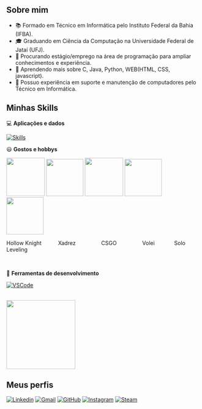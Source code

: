 ## Sobre mim

- 📚 Formado em Técnico em Informática pelo Instituto Federal da Bahia (IFBA).
- 🎓 Graduando em Ciência da Computação na Universidade Federal de Jataí (UFJ).
- 💼 Procurando estágio/emprego na área de programação para ampliar conhecimentos e experiência.
- 🌱 Aprendendo mais sobre C, Java, Python, WEB(HTML, CSS, javascript).
- 🔧 Possuo experiência em suporte e manutenção de computadores pelo Técnico em Informática.

## Minhas Skills

💻 **Aplicações e dados**

[![Skills](https://skillicons.dev/icons?i=java,python,c,html,css,js&theme=light)](https://skillicons.dev)

😃 **Gostos e hobbys**
<p float="left">
  <img src="https://images.squarespace-cdn.com/content/v1/606d159a953867291018f801/1619987722169-VV6ZASHHZNRBJW9X0PLK/Key_Art_02_layeredjpg.jpg?format=1500w" width="100"/>
  <img src="https://encrypted-tbn0.gstatic.com/images?q=tbn:ANd9GcS_O--z05D11ER-KMzDmkN-K5sivxtbQT_L2w&s" width="97">
  <img src="https://seeklogo.com/images/C/csgo-logo-CAA0A4D48A-seeklogo.com.png" width="100">
  <img src="https://encrypted-tbn0.gstatic.com/images?q=tbn:ANd9GcSSQTE1KzNKdDRRUJiTCF-GL8XjqRnTEUkmmg&s" width="97">
  <img src="https://encrypted-tbn0.gstatic.com/images?q=tbn:ANd9GcRCS-ZoynohCU1vRqaRLAaLR3LyHJnStZcwbA&s" width="97">
</p>
<p>Hollow Knight &nbsp &nbsp &nbsp &nbsp &nbsp Xadrez &nbsp &nbsp &nbsp &nbsp &nbsp &nbsp &nbsp &nbsp CSGO &nbsp &nbsp &nbsp &nbsp &nbsp &nbsp &nbsp &nbsp Volei &nbsp &nbsp &nbsp &nbsp &nbsp &nbsp Solo Leveling</p>
<br>

🔨 **Ferramentas de desenvolvimento**

[![VSCode](https://skillicons.dev/icons?i=visualstudio,eclipse&theme=light)](https://skillicons.dev)

<br/>

<a href="https://github.com/TiozinDoPicole" title="Perfil do Gustavo Fé">
  <img height="180em" src="https://github-readme-stats.vercel.app/api?username=TiozinDoPicole&theme=tokyonight&show_icons=true" />
</a>

## Meus perfis

[![Linkedin](https://img.shields.io/badge/LinkedIn-0077B5?style=for-the-badge&logo=linkedin&logoColor=white&link=https://www.linkedin.com/in/gustavo-f%C3%A9-alves-92414321b/)](https://www.linkedin.com/in/gustavo-f%C3%A9-alves-92414321b/)
[![Gmail](https://img.shields.io/badge/Gmail-D14836?style=for-the-badge&logo=gmail&logoColor=white&link=mailto:gustavo.fe.alves2016@gmail.com)](mailto:gustavo.fe.alves2016@gmail.com)
[![GitHub](https://img.shields.io/badge/GitHub-100000?style=for-the-badge&logo=github&logoColor=white)](https://github.com/TiozinDoPicole)
[![Instagram](https://img.shields.io/badge/Instagram-E4405F?style=for-the-badge&logo=instagram&logoColor=white&link=https://www.instagram.com/_gustavofe_/)](https://www.instagram.com/_gustavofe_/)
[![Steam](https://img.shields.io/badge/Steam-000000?style=for-the-badge&logo=steam&logoColor=white&link=https://steamcommunity.com/id/TiozinDoPicole)](https://steamcommunity.com/id/TiozinDoPicole)
